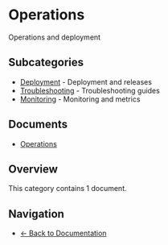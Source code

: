 # Operations

Operations and deployment

## Subcategories

- [Deployment](./deployment/) - Deployment and releases
- [Troubleshooting](./troubleshooting/) - Troubleshooting guides
- [Monitoring](./monitoring/) - Monitoring and metrics

## Documents

- [Operations](./README.md)

## Overview

This category contains 1 document.

## Navigation

- [← Back to Documentation](../)
